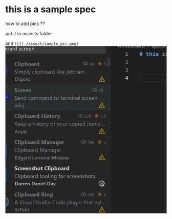 # this is a sample spec


how to add pics ??

put it in assests folder

and 
`![](./assest/sample_pic.png)`
![](./assest/sample_pic.png)


